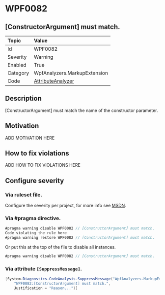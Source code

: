 # WPF0082
## [ConstructorArgument] must match.

| Topic    | Value
| :--      | :--
| Id       | WPF0082
| Severity | Warning
| Enabled  | True
| Category | WpfAnalyzers.MarkupExtension
| Code     | [AttributeAnalyzer]([AttributeAnalyzer](https://github.com/DotNetAnalyzers/WpfAnalyzers/blob/master/WpfAnalyzers/Analyzers/AttributeAnalyzer.cs))

## Description

[ConstructorArgument] must match the name of the constructor parameter.

## Motivation

ADD MOTIVATION HERE

## How to fix violations

ADD HOW TO FIX VIOLATIONS HERE

<!-- start generated config severity -->
## Configure severity

### Via ruleset file.

Configure the severity per project, for more info see [MSDN](https://msdn.microsoft.com/en-us/library/dd264949.aspx).

### Via #pragma directive.
```C#
#pragma warning disable WPF0082 // [ConstructorArgument] must match.
Code violating the rule here
#pragma warning restore WPF0082 // [ConstructorArgument] must match.
```

Or put this at the top of the file to disable all instances.
```C#
#pragma warning disable WPF0082 // [ConstructorArgument] must match.
```

### Via attribute `[SuppressMessage]`.

```C#
[System.Diagnostics.CodeAnalysis.SuppressMessage("WpfAnalyzers.MarkupExtension", 
    "WPF0082:[ConstructorArgument] must match.", 
    Justification = "Reason...")]
```
<!-- end generated config severity -->